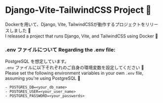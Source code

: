 # Django-Vite-TailwindCSS Project 🚀
Dockerを用いて、Django, Vite, TailwindCSSが動作するプロジェクトをリリースしました 🐳 <br>
I released a project that runs Django, Vite, and TailwindCSS using Docker 🐳


### .env ファイルについて Regarding the .env file:

PostgreSQL を想定しています。<br>
`.env`  ファイルに以下それぞれのご自身の環境変数を設定してください 🙌<br>
Please set the following environment variables in your own `.env` file, assuming you're using PostgreSQL  🙌

```
- POSTGRES_DB=<your_db_name>
- POSTGRES_USER=<your_user_name>
- POSTGRES_PASSWORD=<your_passwords>
```
